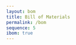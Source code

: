 ```yaml
---
layout: bom
title: Bill of Materials
permalink: /bom
sequence: 5
ibom: true
---
```


<!--

======= How to generate BOM ======

    1. Generate a new Netlist
    2. Generate a new *.xml file
        Remove all BOM plugins -> Add BOM plugin "bom_csv_grouped_by_value" -> Click Generate
    3. Check all columns of BOM
    4. Generate `bill_of_materials.csv` and `bom.json`
        ```
        make bom
        make stats
        ```
    5. Check /bom URL
        ```
        make
        ```
    6. Add extra BOM items in `bill_of_materials.csv` manually
        Battery
        Antenna
        Screw, nuts, spacers
        SWD programming cable

======= How to generate iBOM ======
    1. Ensure Netlist and XML files are latest
    2. Go to PCB Layout
    3. Click iBOM menu item
    4. Change the directory in General > Directory > /hutscape/{PROJECT}/bom/
    5. Show first pin in Html default > Check "Highlight first pin"
    6. Add DNP as a column in Extra fields > Check "DNP"
    7. Generate ibom.html by clicking "Generate BOM"

====== How to generate BOM Stats file _data/bom.json ======

    1. make stats
-->
